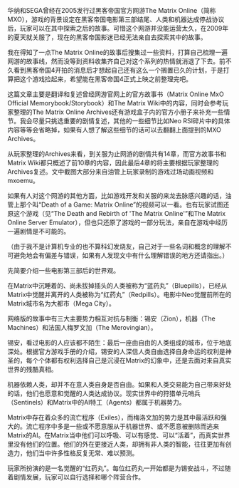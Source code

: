 华纳和SEGA曾经在2005发行过黑客帝国官方网游The Matrix Online（简称MXO），游戏的背景设定在黑客帝国电影第三部结尾、人类和机器达成停战协议后，玩家可以在其中探索之后的故事。可惜这个网游并没能运营太久，在2009年的夏天就关服了，现在的黑客帝国影迷已经无法亲自去探索其中的故事。

我在得知了一点The Matrix Online的故事后搜集过一些资料，打算自己梳理一遍网游的故事线，然而没等到资料收集齐自己对这个系列的热情就消退了下去。前不久看到黑客帝国4开拍的消息后才想起自己还有这么一个搁置已久的计划，于是打算把这个游戏捡起来，希望能在黑客帝国4正式上映之前整理完吧。

这篇文章主要是翻译和复述曾经网游官网上的官方故事书（Matrix Online MxO Official Memorybook/Storybook）和The Matrix Wiki中的内容，同时会参考玩家整理的The Matrix Online Archives还有游戏盒子内的官方小册子来补充一些情节。我会尽量只挑选重要的剧情复述，其他的一些细节比如Neo RSI碎片中的具体内容等等会省略掉，如果有人想了解这些细节的话可以去翻翻上面提到的MXO Archives。

从玩家整理的Archives来看，到关服为止网游的剧情共有14章，而官方故事书和Matrix Wiki都只概述了前10章的内容，因此最后4章的将主要根据玩家整理的Archives复述。文中截图大部分来自油管上玩家录制的游戏过场动画视频和mxoemu。

如果有人对这个网游的其他方面，比如游戏开发和关服的来龙去脉感兴趣的话，油管上那个叫“Death of a Game: Matrix Online”的视频可以一看。也有玩家试图还原这个游戏（见“The Death and Rebirth of 'The Matrix Online'”和The Matrix Online Server Emulator），但也只还原了游戏的一部分玩法，亲自在游戏中经历一遍剧情是不可能的。

（由于我不是计算机专业的也不算科幻发烧友，自己对于一些名词和概念的理解不可避免地会有偏差与错误，如果有人发现文中有什么理解错误的地方还请指出。）

先简要介绍一些电影第三部后的世界观。

在Matrix中沉睡着的、尚未拔掉插头的人类被称为“蓝药丸”（Bluepills），已经从Matrix中觉醒并离开的人类被称为“红药丸”（Redpills）。电影中Neo觉醒前所在的Matrix城市名为大都市（Mega City）。

网络版的故事中有三大主要势力相互对抗与制衡：锡安（Zion），机器（The Machines）和法国人梅罗文加（The Merovingian）。

锡安，看过电影的人应该都不陌生：最后一座由自由的人类组成的城市，位于地底深处。根据官方游戏手册的介绍，锡安的人深信人类自由选择自身命运的权利是神圣的，每个个体都有权利选择自己是沉浸在Matrix的幻象中，还是去面对来自真实世界的残酷真相。

机器依赖人类，却并不在意人类自身是否自由。如果和人类交易能为自己带来好处的话，他们也愿意和觉醒的人类达成协议。现实世界中的狩猎单元哨兵（Sentinels）和Matrix中的AI特工（Agents）都属于机器势力。

Matrix中存在着众多的流亡程序（Exiles），而梅洛文加的势力是其中最活跃和强大的。流亡程序中多是一些或不愿意服从于机器世界、或不愿意被删除而逃来Matrix的AI。在Matrix当中他们可以呼吸、可以有感觉、可以“活着”，而真实世界里没有他们的位置。他们的外在更接近人类，却拥有非人类的智能，往往更加有创造力，他们当中许多性格反复无常、难以预测。

玩家所扮演的是一名觉醒的“红药丸”。每位红药丸一开始都是为锡安战斗，不过随着剧情发展，玩家可以自行选择和哪个阵营合作。
